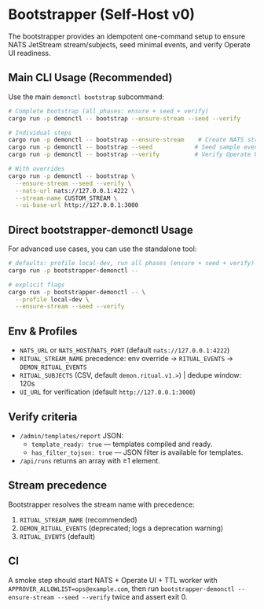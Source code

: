 # Bootstrapper (Self-Host v0)

The bootstrapper provides an idempotent one-command setup to ensure NATS JetStream stream/subjects, seed minimal events, and verify Operate UI readiness.

## Main CLI Usage (Recommended)

Use the main `demonctl bootstrap` subcommand:

```bash
# Complete bootstrap (all phases: ensure + seed + verify)
cargo run -p demonctl -- bootstrap --ensure-stream --seed --verify

# Individual steps
cargo run -p demonctl -- bootstrap --ensure-stream    # Create NATS stream only
cargo run -p demonctl -- bootstrap --seed            # Seed sample events only
cargo run -p demonctl -- bootstrap --verify          # Verify Operate UI health only

# With overrides
cargo run -p demonctl -- bootstrap \
  --ensure-stream --seed --verify \
  --nats-url nats://127.0.0.1:4222 \
  --stream-name CUSTOM_STREAM \
  --ui-base-url http://127.0.0.1:3000
```

## Direct bootstrapper-demonctl Usage

For advanced use cases, you can use the standalone tool:

```bash
# defaults: profile local-dev, run all phases (ensure + seed + verify)
cargo run -p bootstrapper-demonctl --

# explicit flags
cargo run -p bootstrapper-demonctl -- \
  --profile local-dev \
  --ensure-stream --seed --verify
```

## Env & Profiles
- `NATS_URL` or `NATS_HOST`/`NATS_PORT` (default `nats://127.0.0.1:4222`)
- `RITUAL_STREAM_NAME` precedence: env override → `RITUAL_EVENTS` → `DEMON_RITUAL_EVENTS`
- `RITUAL_SUBJECTS` (CSV, default `demon.ritual.v1.>`) | dedupe window: 120s
- `UI_URL` for verification (default `http://127.0.0.1:3000`)

## Verify criteria
- `/admin/templates/report` JSON:
  - `template_ready: true` — templates compiled and ready.
  - `has_filter_tojson: true` — JSON filter is available for templates.
- `/api/runs` returns an array with ≥1 element.

## Stream precedence

Bootstrapper resolves the stream name with precedence:

1. `RITUAL_STREAM_NAME` (recommended)
2. `DEMON_RITUAL_EVENTS` (deprecated; logs a deprecation warning)
3. `RITUAL_EVENTS` (default)

## CI
A smoke step should start NATS + Operate UI + TTL worker with `APPROVER_ALLOWLIST=ops@example.com`, then run `bootstrapper-demonctl --ensure-stream --seed --verify` twice and assert exit 0.
